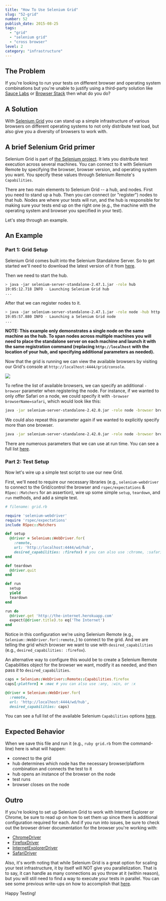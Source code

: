 ```yaml
---
title: "How To Use Selenium Grid"
slug: "52-grid"
number: 52
publish_date: 2015-08-25
tags:
  - "grid"
  - "selenium grid"
  - "cross browser"
level: 2
category: "infrastructure"
---
```


## The Problem

If you're looking to run your tests on different browser and operating system combinations but you're unable to justify using a third-party solution like [Sauce Labs](https://saucelabs.com/) or [Browser Stack](http://www.browserstack.com/) then what do you do?

## A Solution

With [Selenium Grid](https://github.com/SeleniumHQ/selenium/wiki/Grid2) you can stand up a simple infrastructure of various browsers on different operating systems to not only distribute test load, but also give you a diversity of browsers to work with.

## A brief Selenium Grid primer

Selenium Grid is part of [the Selenium project](http://www.seleniumhq.org/). It lets you distribute test execution across several machines. You can connect to it with Selenium Remote by specifying the browser, browser version, and operating system you want. You specify these values through Selenium Remote's `Capabilities`.

There are two main elements to Selenium Grid -- a hub, and nodes. First you need to stand up a hub. Then you can connect (or "register") nodes to that hub. Nodes are where your tests will run, and the hub is responsible for making sure your tests end up on the right one (e.g., the machine with the operating system and browser you specified in your test).

Let's step through an example.

## An Example

### Part 1: Grid Setup

Selenium Grid comes built into the Selenium Standalone Server. So to get started we'll need to download the latest version of it from [here](http://selenium-release.storage.googleapis.com/index.html).

Then we need to start the hub.

```sh
> java -jar selenium-server-standalone-2.47.1.jar -role hub
19:05:12.718 INFO - Launching Selenium Grid hub
...
```

After that we can register nodes to it.

```sh
> java -jar selenium-server-standalone-2.47.1.jar -role node -hub http://localhost:4444/grid/register
19:05:57.880 INFO - Launching a Selenium Grid node
...
```

__NOTE: This example only demonstrates a single node on the same machine as the hub. To span nodes across multiple machines you will need to place the standalone server on each machine and launch it with the same registration command (replacing `http://localhost` with the location of your hub, and specifying additional parameters as needed).__

Now that the grid is running we can view the available browsers by visiting our Grid's console at `http://localhost:4444/grid/console`.

<img src='/img/grid-console.png'/>

To refine the list of available browsers, we can specify an additional `-browser` parameter when registering the node. For instance, if we wanted to only offer Safari on a node, we could specify it with `-browser browserName=safari`, which would look like this:

```sh
java -jar selenium-server-standalone-2.42.0.jar -role node -browser browserName=safari -hub http://localhost:4444/grid/register
```

We could also repeat this parameter again if we wanted to explicitly specify more than one browser.

```sh
java -jar selenium-server-standalone-2.42.0.jar -role node -browser browserName=safari -browser browserName=chrome -browser browserName=firefox -hub http://localhost:4444/grid/register
```

There are numerous parameters that we can use at run time. You can see a full list [here](https://github.com/SeleniumHQ/selenium/wiki/Grid2#optional-parameters).

### Part 2: Test Setup

Now let's wire up a simple test script to use our new Grid.

First, we'll need to require our necessary libraries (e.g., `selenium-webdriver` to connect to the Grid/control the browser and `rspec/expectations` & `RSpec::Matchers` for an assertion), wire up some simple `setup`, `teardown`, and `run` methods, and add a simple test.

```ruby
# filename: grid.rb

require 'selenium-webdriver'
require 'rspec/expectations'
include RSpec::Matchers

def setup
  @driver = Selenium::WebDriver.for(
    :remote,
    url: 'http://localhost:4444/wd/hub',
    desired_capabilities: :firefox) # you can also use :chrome, :safari, etc.
end

def teardown
  @driver.quit
end

def run
  setup
  yield
  teardown
end

run do
  @driver.get 'http://the-internet.herokuapp.com'
  expect(@driver.title).to eq('The Internet')
end
```

Notice in this configuration we're using Selenium Remote (e.g., `Selenium::WebDriver.for(:remote,`) to connect to the grid. And we are telling the grid which browser we want to use with `desired_capabilities` (e.g., `desired_capabilities: :firefox`).

An alternative way to configure this would be to create a Selenium Remote Capabilities object for the browser we want, modify it as needed, and then pass _it_ to `desired_capabilities`.

```ruby
caps = Selenium::WebDriver::Remote::Capabilities.firefox
caps[:platform] = :mac # you can also use :any, :win, or :x

@driver = Selenium::WebDriver.for(
  :remote,
  url: 'http://localhost:4444/wd/hub',
  desired_capabilities: caps)
```

You can see a full list of the available Selenium `Capabilities` options [here](https://github.com/SeleniumHQ/selenium/wiki/DesiredCapabilities).

## Expected Behavior

When we save this file and run it (e.g., `ruby grid.rb` from the command-line) here is what will happen:

+ connect to the grid
+ hub determines which node has the necessary browser/platform combination and connects the test to it
+ hub opens an instance of the browser on the node
+ test runs
+ browser closes on the node

## Outro

If you're looking to set up Selenium Grid to work with Internet Explorer or Chrome, be sure to read up on how to set them up since there is additional configuration required for each. And if you run into issues, be sure to check out the browser driver documentation for the browser you're working with:

+ [ChromeDriver](https://github.com/SeleniumHQ/selenium/wiki/ChromeDriver)
+ [FirefoxDriver](https://github.com/SeleniumHQ/selenium/wiki/FirefoxDriver)
+ [InternetExplorerDriver](https://github.com/SeleniumHQ/selenium/wiki/InternetExplorerDriver)
+ [SafariDriver](https://github.com/SeleniumHQ/selenium/wiki/SafariDriver)

Also, it's worth noting that while Selenium Grid is a great option for scaling your test infrastructure, it by itself will NOT give you parallelization. That is to say, it can handle as many connections as you throw at it (within reason), but you will still need to find a way to execute your tests in parallel. You can see some previous write-ups on how to accomplish that [here](http://elementalselenium.com/tips/tags/parallelization).

Happy Testing!
